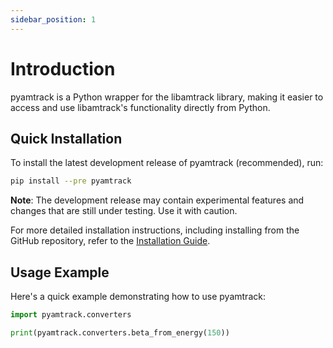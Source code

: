 ```yaml
---
sidebar_position: 1
---
```



# Introduction

pyamtrack is a Python wrapper for the libamtrack library, making it easier to access and use libamtrack's functionality directly from Python.

## Quick Installation

To install the latest development release of pyamtrack (recommended), run:
```bash
pip install --pre pyamtrack
```

**Note**: The development release may contain experimental features and changes that are still under testing. Use it with caution.

For more detailed installation instructions, including installing from the GitHub repository, refer to the [Installation Guide](installation.md).

## Usage Example

Here's a quick example demonstrating how to use pyamtrack:
```python
import pyamtrack.converters

print(pyamtrack.converters.beta_from_energy(150))
```